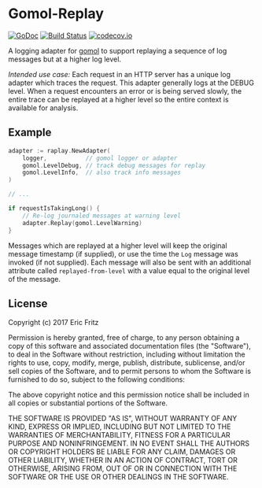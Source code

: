 # Gomol-Replay

[![GoDoc](https://godoc.org/github.com/efritz/gomol-replay?status.svg)](https://godoc.org/github.com/efritz/gomol-replay)
[![Build Status](https://secure.travis-ci.org/efritz/gomol-replay.png)](http://travis-ci.org/efritz/gomol-replay)
[![codecov.io](http://codecov.io/github/efritz/gomol-replay/coverage.svg?branch=master)](http://codecov.io/github/efritz/gomol-replay?branch=master)

A logging adapter for [gomol](https://github.com/aphistic/gomol) to support replaying
a sequence of log messages but at a higher log level. 

*Intended use case:* Each request in an HTTP server has a unique log adapter which
traces the request. This adapter generally logs at the DEBUG level. When a request
encounters an error or is being served slowly, the entire trace can be replayed at
a higher level so the entire context is available for analysis.

## Example

```go
adapter := raplay.NewAdapter(
    logger,           // gomol logger or adapter
    gomol.LevelDebug, // track debug messages for replay
    gomol.LevelInfo,  // also track info messages
)

// ...

if requestIsTakingLong() {
    // Re-log journaled messages at warning level
    adapter.Replay(gomol.LevelWarning)
}
```

Messages which are replayed at a higher level will keep the original message timestamp
(if supplied), or use the time the `Log` message was invoked (if not supplied). Each 
message will also be sent with an additional attribute called `replayed-from-level` with
a value equal to the original level of the message.

## License

Copyright (c) 2017 Eric Fritz

Permission is hereby granted, free of charge, to any person obtaining a copy
of this software and associated documentation files (the "Software"), to deal
in the Software without restriction, including without limitation the rights
to use, copy, modify, merge, publish, distribute, sublicense, and/or sell
copies of the Software, and to permit persons to whom the Software is
furnished to do so, subject to the following conditions:

The above copyright notice and this permission notice shall be included in
all copies or substantial portions of the Software.

THE SOFTWARE IS PROVIDED "AS IS", WITHOUT WARRANTY OF ANY KIND, EXPRESS OR
IMPLIED, INCLUDING BUT NOT LIMITED TO THE WARRANTIES OF MERCHANTABILITY,
FITNESS FOR A PARTICULAR PURPOSE AND NONINFRINGEMENT. IN NO EVENT SHALL THE
AUTHORS OR COPYRIGHT HOLDERS BE LIABLE FOR ANY CLAIM, DAMAGES OR OTHER
LIABILITY, WHETHER IN AN ACTION OF CONTRACT, TORT OR OTHERWISE, ARISING FROM,
OUT OF OR IN CONNECTION WITH THE SOFTWARE OR THE USE OR OTHER DEALINGS IN
THE SOFTWARE.
